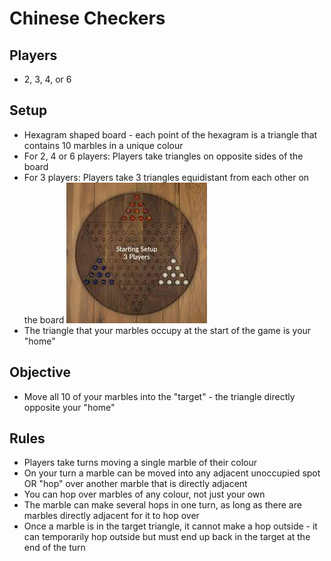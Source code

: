 # Chinese Checkers

## Players
- 2, 3, 4, or 6

## Setup
- Hexagram shaped board - each point of the hexagram is a triangle that contains 10 marbles in a unique colour 
- For 2, 4 or 6 players: Players take triangles on opposite sides of the board
- For 3 players: Players take 3 triangles equidistant from each other on the board 
![3 player setup](Images/3-player-setup.jpeg)
- The triangle that your marbles occupy at the start of the game is your "home" 

## Objective
- Move all 10 of your marbles into the "target" - the triangle directly opposite your "home"

## Rules
- Players take turns moving a single marble of their colour
- On your turn a marble can be moved into any adjacent unoccupied spot OR "hop" over another marble that is directly adjacent
- You can hop over marbles of any colour, not just your own 
- The marble can make several hops in one turn, as long as there are marbles directly adjacent for it to hop over  
- Once a marble is in the target triangle, it cannot make a hop outside - it can temporarily hop outside but must end up back in the target at the end of the turn